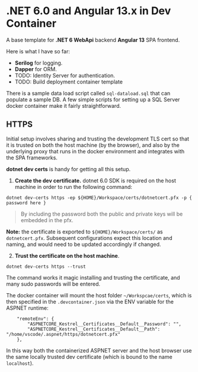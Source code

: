 # .NET 6.0 and Angular 13.x in Dev Container

A base template for __.NET 6 WebApi__ backend __Angular 13__ SPA frontend.

Here is what I have so far:

- __Serilog__ for logging.  
- __Dapper__ for ORM.
- TODO: Identity Server for authentication.
- TODO: Build deployment container template

There is a sample data load script called `sql-dataload.sql` that can populate a sample DB.  A few simple scripts for setting up a SQL Server docker container make it fairly straightforward.

## HTTPS
Initial setup involves sharing and trusting the development TLS cert so that it is trusted on both the host machine (by the browser), and also by the underlying proxy that runs in the docker environment and integrates with the SPA frameworks.

__dotnet dev certs__ is handy for getting all this setup.

1. __Create the dev certificate.__ dotnet 6.0 SDK is required on the host machine in order to run the following command:

```
dotnet dev-certs https -ep ${HOME}/Workspace/certs/dotnetcert.pfx -p { password here }
```

> By including the password both the public and private keys will be embedded in the pfx.

__Note:__ the certificate is exported to `${HOME}/Workspace/certs/` as `dotnetcert.pfx`.  Subsequent configurations expect this location and naming, and would need to be updated accordingly if changed.

2. __Trust the certificate on the host machine__.

```
dotnet dev-certs https --trust
```

The command works it magic installing and trusting the certificate, and many sudo passwords will be entered.

The docker container will mount the host folder `~/Workspcae/certs`, which is then specified in the `.devcontainer.json` via the ENV variable for the ASPNET runtime:

```
	"remoteEnv": {
	 	"ASPNETCORE_Kestrel__Certificates__Default__Password": "",
	   	"ASPNETCORE_Kestrel__Certificates__Default__Path": "/home/vscode/.aspnet/https/dotnetcert.pfx"
    },

```

In this way both the containerized ASPNET server and the host browser use the same locally trusted dev certificate (which is bound to the name `localhost`).

